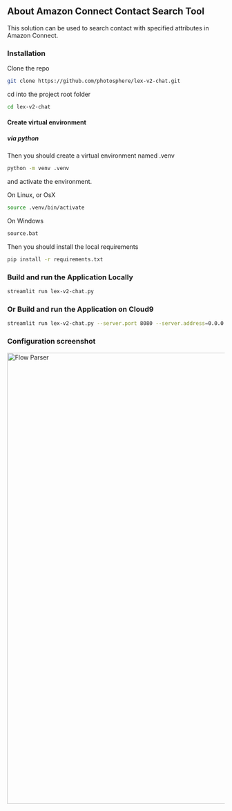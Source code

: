 ## About Amazon Connect Contact Search Tool
This solution can be used to search contact with specified attributes in Amazon Connect.

### Installation

Clone the repo

```bash
git clone https://github.com/photosphere/lex-v2-chat.git
```

cd into the project root folder

```bash
cd lex-v2-chat
```

#### Create virtual environment

##### via python

Then you should create a virtual environment named .venv

```bash
python -m venv .venv
```

and activate the environment.

On Linux, or OsX 

```bash
source .venv/bin/activate
```
On Windows

```bash
source.bat
```

Then you should install the local requirements

```bash
pip install -r requirements.txt
```
### Build and run the Application Locally

```bash
streamlit run lex-v2-chat.py
```

### Or Build and run the Application on Cloud9

```bash
streamlit run lex-v2-chat.py --server.port 8080 --server.address=0.0.0.0
```

### Configuration screenshot
<img width="1044" alt="Flow Parser" src="https://github.com/photosphere/lex-v2-chat/assets/3398595/22d9dbe3-7546-4ee9-8ca3-053270381eff">
